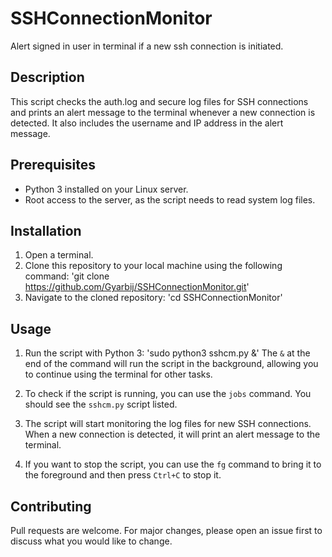 # SSHConnectionMonitor
Alert signed in user in terminal if a new ssh connection is initiated.

## Description

This script checks the auth.log and secure log files for SSH connections and prints an alert message to the terminal whenever a new connection is detected. It also includes the username and IP address in the alert message.

## Prerequisites

- Python 3 installed on your Linux server.
- Root access to the server, as the script needs to read system log files.

## Installation

1. Open a terminal.
2. Clone this repository to your local machine using the following command: 'git clone https://github.com/Gyarbij/SSHConnectionMonitor.git'
3. Navigate to the cloned repository: 'cd SSHConnectionMonitor'

## Usage

1. Run the script with Python 3: 'sudo python3 sshcm.py &' The `&` at the end of the command will run the script in the background, allowing you to continue using the terminal for other tasks.

2. To check if the script is running, you can use the `jobs` command. You should see the `sshcm.py` script listed.

3. The script will start monitoring the log files for new SSH connections. When a new connection is detected, it will print an alert message to the terminal.

4. If you want to stop the script, you can use the `fg` command to bring it to the foreground and then press `Ctrl+C` to stop it.

## Contributing

Pull requests are welcome. For major changes, please open an issue first to discuss what you would like to change.
